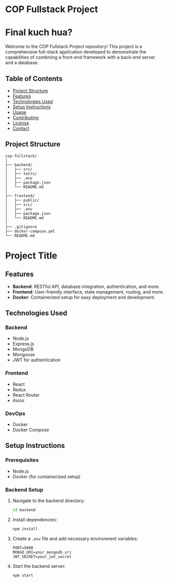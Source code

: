 # COP Fullstack Project
# Final  kuch hua?


Welcome to the COP Fullstack Project repository! This project is a comprehensive full-stack application developed to demonstrate the capabilities of combining a front-end framework with a back-end server and a database.

## Table of Contents

- [Project Structure](#project-structure)
- [Features](#features)
- [Technologies Used](#technologies-used)
- [Setup Instructions](#setup-instructions)
- [Usage](#usage)
- [Contributing](#contributing)
- [License](#license)
- [Contact](#contact)

## Project Structure

```plaintext
cop-fullstack/
│
├── backend/
│   ├── src/
│   ├── tests/
│   ├── .env
│   ├── package.json
│   └── README.md
│
├── frontend/
│   ├── public/
│   ├── src/
│   ├── .env
│   ├── package.json
│   └── README.md
│
├── .gitignore
├── docker-compose.yml
└── README.md
```
# Project Title

## Features
- **Backend**: RESTful API, database integration, authentication, and more.
- **Frontend**: User-friendly interface, state management, routing, and more.
- **Docker**: Containerized setup for easy deployment and development.

## Technologies Used

### Backend
- Node.js
- Express.js
- MongoDB
- Mongoose
- JWT for authentication

### Frontend
- React
- Redux
- React Router
- Axios

### DevOps
- Docker
- Docker Compose

## Setup Instructions

### Prerequisites
- Node.js
- Docker (for containerized setup)

### Backend Setup
1. Navigate to the backend directory:
    ```bash
    cd backend
    ```
2. Install dependencies:
    ```bash
    npm install
    ```
3. Create a `.env` file and add necessary environment variables:
    ```plaintext
    PORT=5000
    MONGO_URI=your_mongodb_uri
    JWT_SECRET=your_jwt_secret
    ```
4. Start the backend server:
    ```bash
    npm start
    ```
